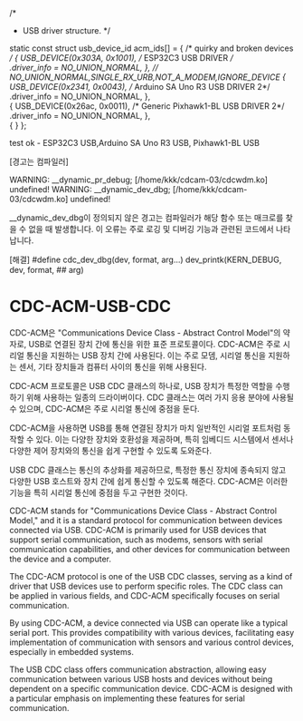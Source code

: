 /*
 * USB driver structure.
 */

static const struct usb_device_id acm_ids[] = {
	/* quirky and broken devices */
	{ USB_DEVICE(0x303A, 0x1001), /* ESP32C3 USB DRIVER */   
	.driver_info = NO_UNION_NORMAL, 
	},   // NO_UNION_NORMAL,SINGLE_RX_URB,NOT_A_MODEM,IGNORE_DEVICE
	{ USB_DEVICE(0x2341, 0x0043), /* Arduino SA Uno R3 USB DRIVER 2*/   
	.driver_info = NO_UNION_NORMAL, 
	},  
	{ USB_DEVICE(0x26ac, 0x0011), /* Generic Pixhawk1-BL USB DRIVER 2*/   
	.driver_info = NO_UNION_NORMAL, 
	},  
	{ }
};

test ok - ESP32C3 USB,Arduino SA Uno R3 USB, Pixhawk1-BL USB


[경고는 컴파일러]

WARNING: __dynamic_pr_debug; [/home/kkk/cdcam-03/cdcwdm.ko] undefined!
WARNING: __dynamic_dev_dbg; [/home/kkk/cdcam-03/cdcwdm.ko] undefined!

__dynamic_dev_dbg이 정의되지 않은 경고는 컴파일러가 해당 함수 또는 매크로를 찾을 수 없을 때 발생합니다. 이 오류는 주로 로깅 및 
디버깅 기능과 관련된 코드에서 나타납니다.


[해결]
#define cdc_dev_dbg(dev, format, arg...) dev_printk(KERN_DEBUG, dev, format, ## arg)



# CDC-ACM-USB-CDC

CDC-ACM은 "Communications Device Class - Abstract Control Model"의 약자로, USB로 연결된 장치 간에 통신을 위한 표준 프로토콜이다. 
CDC-ACM은 주로 시리얼 통신을 지원하는 USB 장치 간에 사용된다. 
이는 주로 모뎀, 시리얼 통신을 지원하는 센서, 기타 장치들과 컴퓨터 사이의 통신을 위해 사용된다.

CDC-ACM 프로토콜은 USB CDC 클래스의 하나로, USB 장치가 특정한 역할을 수행하기 위해 사용하는 일종의 드라이버이다. 
CDC 클래스는 여러 가지 응용 분야에 사용될 수 있으며, CDC-ACM은 주로 시리얼 통신에 중점을 둔다.

CDC-ACM을 사용하면 USB를 통해 연결된 장치가 마치 일반적인 시리얼 포트처럼 동작할 수 있다. 이는 다양한 장치와 호환성을 제공하며, 
특히 임베디드 시스템에서 센서나 다양한 제어 장치와의 통신을 쉽게 구현할 수 있도록 도와준다.

USB CDC 클래스는 통신의 추상화를 제공하므로, 특정한 통신 장치에 종속되지 않고 다양한 USB 호스트와 장치 간에 쉽게 통신할 수 있도록 해준다. 
CDC-ACM은 이러한 기능을 특히 시리얼 통신에 중점을 두고 구현한 것이다.


CDC-ACM stands for "Communications Device Class - Abstract Control Model," and it is a standard protocol for communication 
between devices connected via USB. CDC-ACM is primarily used for USB devices that support serial communication, such as modems,
 sensors with serial communication capabilities, and other devices for communication between the device and a computer.

The CDC-ACM protocol is one of the USB CDC classes, serving as a kind of driver that USB devices use to perform specific roles. 
The CDC class can be applied in various fields, and CDC-ACM specifically focuses on serial communication.

By using CDC-ACM, a device connected via USB can operate like a typical serial port. This provides compatibility with various devices, 
facilitating easy implementation of communication with sensors and various control devices, especially in embedded systems.

The USB CDC class offers communication abstraction, allowing easy communication between various USB hosts and devices without
 being dependent on a specific communication device. CDC-ACM is designed with a particular emphasis on implementing these 
 features for serial communication.



 
